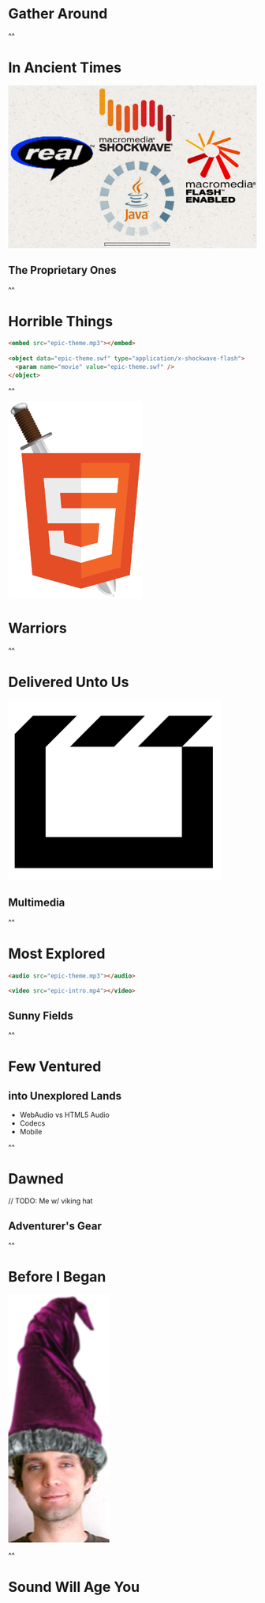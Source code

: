 # Gather Around

^^

# In Ancient Times
![Proprietary Ones](img/proprietaryones.png)

## The Proprietary Ones

^^

# Horrible Things

```html
<embed src="epic-theme.mp3"></embed>
```

```html
<object data="epic-theme.swf" type="application/x-shockwave-flash">
  <param name="movie" value="epic-theme.swf" />
</object>
```

^^

![HTML Warriors](img/html5warrior.png)
# Warriors

^^

# Delivered Unto Us
![HTML5 Multimedia](img/html5multimedia.png)
## Multimedia

^^

# Most Explored

```html
<audio src="epic-theme.mp3"></audio>
```

```html
<video src="epic-intro.mp4"></video>
```

## Sunny Fields

^^

# Few Ventured
## into Unexplored Lands

* WebAudio vs HTML5 Audio
* Codecs
* Mobile

^^

# Dawned

// TODO: Me w/ viking hat

## Adventurer's Gear

^^

# Before I Began

![Daltonius](img/daltonius.png)

^^

# Sound Will Age You
